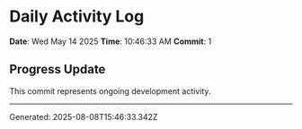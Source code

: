 # Daily Activity Log

**Date**: Wed May 14 2025
**Time**: 10:46:33 AM
**Commit**: 1

## Progress Update

This commit represents ongoing development activity.

---
Generated: 2025-08-08T15:46:33.342Z
